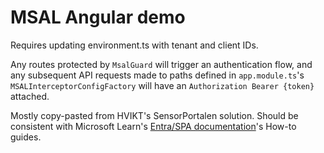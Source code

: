 # MSAL Angular demo
Requires updating environment.ts with tenant and client IDs.

Any routes protected by ```MsalGuard``` will trigger an authentication flow, and any subsequent API requests made to paths defined in ```app.module.ts```'s ```MSALInterceptorConfigFactory``` will have an ```Authorization Bearer {token}``` attached.

Mostly copy-pasted from HVIKT's SensorPortalen solution. Should be consistent with Microsoft Learn's [Entra/SPA documentation](https://learn.microsoft.com/en-us/entra/identity-platform/index-spa)'s How-to guides.